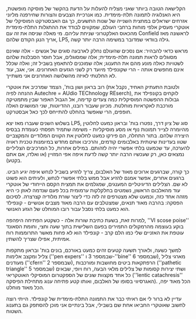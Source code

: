 הקלישאה הטובה ביותר שאני מצליח להעלות על הדעת בהקשר של מוסיקה מופשטת, היא האנלוגיה לתמונה תלת-מימדית. כמו אנרכיית הצבעים והצורות שחירפנה מליוני אזרחים ישראלים במחצית השנייה של שנות התשעים, כך גם האבסטרקט המוסיקלי של אוטקרי מעסיק אלפי מוחות ברחבי העולם, שמקווים לבודד את ההתגלות התלת-מימדית מהכאוס האלקטרוני שניחת עליהם. מי מאלה שניסה את זה עם Confield לראשונה מאז אריך הנגן הקודם שלהם, LP5, גילה בוודאי שמדובר במשימה הרבה יותר קשה. 

מראש כדאי להבהיר: אם נסכים שהעולם נחלק לארבעה סוגים של אנשים - אלה שאינם מסוגלים לראות תמונה תלת-מימדית; אלה שמסוגלים, אבל חוסר הסבלנות שלהם לשטויות כאלה מונע מהם את התענוג; אלה שמוכנים להתאמץ בשביל זה; ואלה שכלל אינם מחפשים אותה - הרי שקונפילד מיועד רק לשני הגזעים האחרונים. אני, אגב, עוד לא החלטתי לאיזה מהשלושה האחרונים אני משתייך. 

רוב בראון ושון בות', הצמד שמרכיב את אוטקרי (ולטובת התעתיק האחיד, נקבל את ההנחה לפיה Autechre = AUdio TEChnology REserch), לוקחים בקונפילד את גבולות ההפשטה המוסיקלית כמה צעדים קדימה, אל הגבול האפור שבין מתמטיקה מורכבת לאקראיות מוחלטת. מכיוון שעבור רובנו, ההדיוטות, שני המושגים האלה חופפים, הרי שאפשר בהחלט להתייחס לכך כאל אבסטרקט. 

בשלוש השנים שעברו מאז יצא LP5, סוג של ציון דרך, נפטרו בות' ובראון כמעט לחלוטין מהיומרה לצייר תמונות נוף או מסע מוסיקליות - משימה שתמיד תפסתי כעומדת בבסיס היצירה שלהם. בתור התחלה, הם פירקו כמעט לחלוטין את הקווים המלודיים והמקצביים שטוו בעדינות שיטתית באלבומים קודמים, והרכיבו אותם מחדש במיומנות טכנית ראויה להערכה, עד שכמעט בלתי אפשרי יהיה לזהותם. במילים אחרות, כל המרכיבים הצליליים נמצאים כאן, רק שעכשיו הרבה יותר קשה לדעת איפה אפי המזויין (או ואלדו, אם אתם בקטע). 

כך קורה, שברגעים ארוכים מאוד של האלבום, צריך להזיע בשביל לנחש איפה יגיע הביט. ברגעים אחרים, אפשר אמנם להזיע אבל ממש בלתי אפשרי לנחש, ולעיתים הוא פשוט לא שם. הצלילים הדיגיטליים המענגים, שמגלמים את תמצית הקסם הייחודי של אוטקרי עוד מהאלבום הראשון, נשמטים בחלקלקות ערמומית בכל פעם שנדמה לאוזן כי היא מזהה אחד כזה, וכמעט שלא מצטרפים זה לזה כדי ליצור שורת מלודיה קצרצרה. לסיכום הפסקה: בהרבה מאוד תנאים, שמצטלבים עם הרבה מאוד מצבים אנושיים - קונפילד הוא כמעט בלתי נסבל עבור רובו המוחלט של הגזע האנושי. 

למרות זאת, בשעת כתיבת שורות אלה - כשקטע הפתיחה היפהפה, ''VI scose poise'' בוקע בעוצמה מהרמקולים התמירים בפעם השלישית בתוך שעה וחצי, וחומת הסאונד עוטפת את האזניים שלי כמו הלם קרב - קונפילד הוא לא פחות מאשר התרוממות רוח אמיתית, אפילו שצריך להשתין.

למשך כשעה, ולאורך תשעה קטעים זהים כמעט באורכם, בונים בות' ובראון מתקפות צליל ומקצב אלימות (''pen expers'' שבמספר 3 ו-''bine'' שבמספר 6), מארגי צליל מעודנים (''cfern'' שבמספר 2), הרפתקאות ביטים מחושבות ומורכבות (''pathetic triangle'' שבמספר 5) ושתי יצירות קסומות של צלילים מלאי הבעה, רוח ויופי, שבאים כל אחד מקצוות שונים של הספקטרום המוסיקלי האוטקריאי (''lentic catachresis'' האגרסיווי בסופו של האלבום, ואותו קטע פתיחה ענוג מתחילת הפיסקה). הכל מאוד יפה, הכל מאוד מוחלט. 

עדיין לא ברור לי אם ראיתי כבר את התמונה התלת-מימדית של קונפילד. הייתי רוצה לחשוב שאוטקרי החביאו אחת שם בשבילי, אבל בינתיים אני מוכן להסתפק גם בתענוג השטוח.